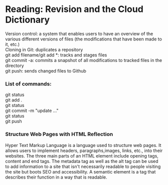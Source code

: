 # Reading: Revision and the Cloud Dictionary

Version control: a system that enables users to have an overview of the various different versions of files (the modifications that have been made to it, etc.)  
Cloning in Git: duplicates a repository  
git add filename/git add *: tracks and stages files  
git commit -a: commits a snapshot of all modifications to tracked files in the directory  
git push: sends changed files to Github  

### List of commands:

git status  
git add .  
git status  
git commit -m "update ..."  
git status   
git push 

### Structure Web Pages with HTML Reflection

Hyper Text Markup Language is a language used to structure web pages. It allows users to implement headers, paragraphs,images, links, etc., into their websites. The three main parts of an HTML element include opening tags, content and end tags. The metadata tag as well as the alt tag can be used to add information to a site that isn't necessarily readable to people visiting the site but boots SEO and accessibility. A semantic element is a tag that describes their function in a way that is readable. 